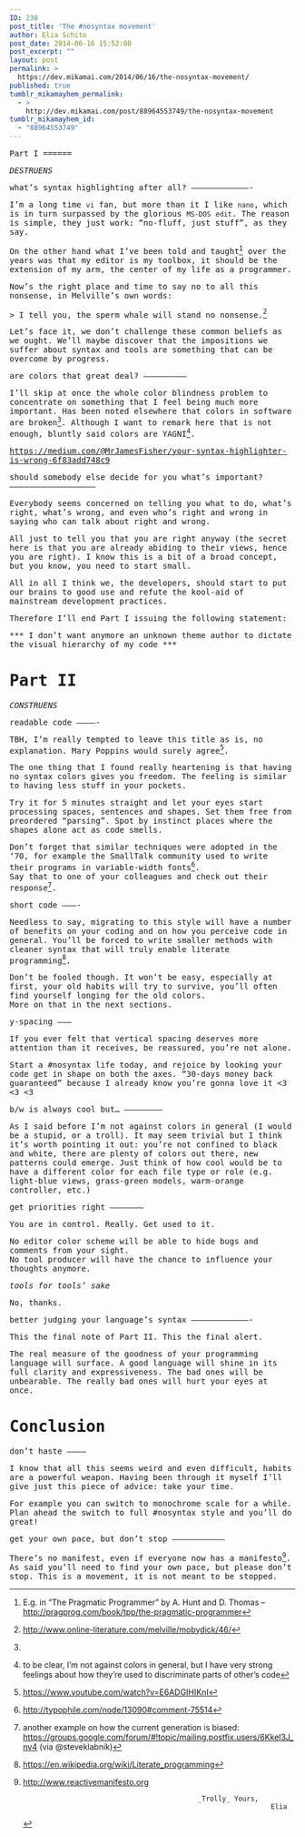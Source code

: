 ```yaml
---
ID: 238
post_title: 'The #nosyntax movement'
author: Elia Schito
post_date: 2014-06-16 15:52:00
post_excerpt: ""
layout: post
permalink: >
  https://dev.mikamai.com/2014/06/16/the-nosyntax-movement/
published: true
tumblr_mikamayhem_permalink:
  - >
    http://dev.mikamai.com/post/88964553749/the-nosyntax-movement
tumblr_mikamayhem_id:
  - "88964553749"
---
```

<div style="font-family: monospace;max-width: 80em">
Part I
======

_DESTRUENS_

what&rsquo;s syntax highlighting after all?
&mdash;&mdash;&mdash;&mdash;&mdash;&mdash;&mdash;&mdash;&mdash;&mdash;&mdash;&mdash;-

I&rsquo;m a long time `vi` fan, but more than it I like `nano`, which is in turn 
surpassed by the glorious `MS-DOS` `edit`.  The reason is simple, they just 
work: “no-fluff, just stuff”, as they say.

On the other hand what I&rsquo;ve been told and taught[^1] over the years was that my 
editor is my toolbox, it should be the extension of my arm, the center of my 
life as a programmer.

Now&rsquo;s the right place and time to say no to all this nonsense, in Melville&rsquo;s 
own words:

&gt; I tell you, the sperm whale will stand no nonsense.[^2]

Let&rsquo;s face it, we don&rsquo;t challenge these common beliefs as we ought.  We&rsquo;ll 
maybe discover that the impositions we suffer about syntax and tools are 
something that can be overcome by progress.


[^1]: E.g. in “The Pragmatic Programmer” by A. Hunt and D. Thomas – 
<a href="http://pragprog.com/book/tpp/the-pragmatic-programmer">http://pragprog.com/book/tpp/the-pragmatic-programmer</a>
[^2]: <a href="http://www.online-literature.com/melville/mobydick/46/">http://www.online-literature.com/melville/mobydick/46/</a>




are colors that great deal?
&mdash;&mdash;&mdash;&mdash;&mdash;&mdash;&mdash;&mdash;&mdash;

I&rsquo;ll skip at once the whole color blindness problem to concentrate on something 
that I feel being much more important.  Has been noted elsewhere that colors in 
software are broken[^3].  Although I want to remark here that is not enough, 
bluntly said colors are YAGNI[^4].

[^3]: 
<a href="https://medium.com/@MrJamesFisher/your-syntax-highlighter-is-wrong-6f83add748c9">https://medium.com/@MrJamesFisher/your-syntax-highlighter-is-wrong-6f83add748c9</a>
[^4]: to be clear, I&rsquo;m not against colors in general, but I have very strong 
feelings about how they&rsquo;re used to discriminate parts of other&rsquo;s code



should somebody else decide for you what&rsquo;s important?
&mdash;&mdash;&mdash;&mdash;&mdash;&mdash;&mdash;&mdash;&mdash;&mdash;&mdash;&mdash;&mdash;&mdash;&mdash;&mdash;&mdash;&ndash;

Everybody seems concerned on telling you what to do, what&rsquo;s right, what&rsquo;s 
wrong, and even who&rsquo;s right and wrong in saying who can talk about right and 
wrong.  

All just to tell you that you are right anyway (the secret here is that you are 
already abiding to their views, hence you are right).  I know this is a bit of 
a broad concept, but you know, you need to start small.

All in all I think we, the developers, should start to put our brains to good 
use and refute the kool-aid of mainstream development practices.

Therefore I&rsquo;ll end Part I issuing the following statement:

*** I don&rsquo;t want anymore an unknown theme author to dictate the visual 
hierarchy of my code ***





Part II
=======

_CONSTRUENS_


readable code
&mdash;&mdash;&mdash;&mdash;-

TBH, I&rsquo;m really tempted to leave this title as is, no explanation.  Mary 
Poppins would surely agree[^5].

The one thing that I found really heartening is that having no syntax colors 
gives you freedom.  The feeling is similar to having less stuff in your pockets.

Try it for 5 minutes straight and let your eyes start processing spaces, 
sentences and shapes.  Set them free from preordered “parsing”.  Spot by 
instinct places where the shapes alone act as code smells.

Don&rsquo;t forget that similar techniques were adopted in the &lsquo;70, for example the 
SmallTalk community used to write their programs in variable-width fonts[^6].  
Say that to one of your colleagues and check out their response[^7].


[^5]: <a href="https://www.youtube.com/watch?v=E6ADGIHIKnI">https://www.youtube.com/watch?v=E6ADGIHIKnI</a>
[^6]: <a href="http://typophile.com/node/13090#comment-75514">http://typophile.com/node/13090#comment-75514</a>
[^7]: another example on how the current generation is biased: 
<a href="https://groups.google.com/forum/#!topic/mailing.postfix.users/6Kkel3J_nv4">https://groups.google.com/forum/#!topic/mailing.postfix.users/6Kkel3J_nv4</a> (via 
@steveklabnik)



short code
&mdash;&mdash;&mdash;-

Needless to say, migrating to this style will have a number of benefits on your 
coding and on how you perceive code in general.  You&rsquo;ll be forced to write 
smaller methods with cleaner syntax that will truly enable literate 
programming[^8].

Don&rsquo;t be fooled though.  It won&rsquo;t be easy, especially at first, your old habits 
will try to survive, you&rsquo;ll often find yourself longing for the old colors.  
More on that in the next sections.

[^8]: <a href="https://en.wikipedia.org/wiki/Literate_programming">https://en.wikipedia.org/wiki/Literate_programming</a>



y-spacing
&mdash;&mdash;&mdash;

If you ever felt that vertical spacing deserves more attention than it 
receives, be reassured, you&rsquo;re not alone.

Start a #nosyntax life today, and rejoice by looking your code get in shape on 
both the axes.  “30-days money back guaranteed” because I already know you&rsquo;re 
gonna love it &lt;3 &lt;3 &lt;3


b/w is always cool but…
&mdash;&mdash;&mdash;&mdash;&mdash;&mdash;&mdash;&ndash;

As I said before I&rsquo;m not against colors in general (I would be a stupid, or a 
troll).  It may seem trivial but I think it&rsquo;s worth pointing it out: you&rsquo;re not 
confined to black and white, there are plenty of colors out there, new patterns 
could emerge.  Just think of how cool would be to have a different color for 
each file type or role (e.g. light-blue views, grass-green models, warm-orange 
controller, etc.)


get priorities right
&mdash;&mdash;&mdash;&mdash;&mdash;&mdash;&ndash;

You are in control.  Really.  Get used to it.

No editor color scheme will be able to hide bugs and comments from your sight.  
No tool producer will have the chance to influence your thoughts anymore.

_tools for tools&rsquo; sake_

No, thanks.



better judging your language&rsquo;s syntax
&mdash;&mdash;&mdash;&mdash;&mdash;&mdash;&mdash;&mdash;&mdash;&mdash;&mdash;&mdash;-

This the final note of Part II.  This the final alert.

The real measure of the goodness of your programming language will surface.  A 
good language will shine in its full clarity and expressiveness.  The bad ones 
will be unbearable.  The really bad ones will hurt your eyes at once.



Conclusion
==========

don&rsquo;t haste
&mdash;&mdash;&mdash;&ndash;

I know that all this seems weird and even difficult, habits are a powerful 
weapon.  Having been through it myself I&rsquo;ll give just this piece of advice: 
take your time.

For example you can switch to monochrome scale for a while.  Plan ahead the 
switch to full #nosyntax style and you&rsquo;ll do great!


get your own pace, but don&rsquo;t stop
&mdash;&mdash;&mdash;&mdash;&mdash;&mdash;&mdash;&mdash;&mdash;&mdash;&mdash;

There&rsquo;s no manifest, even if everyone now has a manifesto[^9].  As said you&rsquo;ll 
need to find your own pace, but please don&rsquo;t stop.  This is a movement, it is 
not meant to be stopped.

[^9]: <a href="http://www.reactivemanifesto.org">http://www.reactivemanifesto.org</a>




                                                   _Trolly_ Yours,
                                                                     Elia

</div>